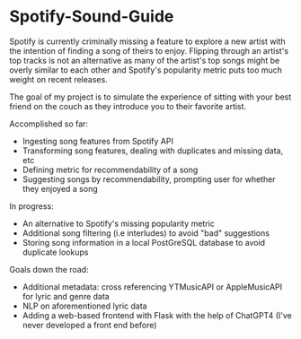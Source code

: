 # Spotify-Sound-Guide

Spotify is currently criminally missing a feature to explore a new artist with the intention of finding a song of theirs to enjoy. Flipping through an artist's top tracks is not an alternative as many of the artist's top songs might be overly similar to each other and Spotify's popularity metric puts too much weight on recent releases.

The goal of my project is to simulate the experience of sitting with your best friend on the couch as they introduce you to their favorite artist.

Accomplished so far:
- Ingesting song features from Spotify API
- Transforming song features, dealing with duplicates and missing data, etc
- Defining metric for recommendability of a song
- Suggesting songs by recommendability, prompting user for whether they enjoyed a song

In progress:
- An alternative to Spotify's missing popularity metric 
- Additional song filtering (i.e interludes) to avoid "bad" suggestions
- Storing song information in a local PostGreSQL database to avoid duplicate lookups

Goals down the road:
- Additional metadata: cross referencing YTMusicAPI or AppleMusicAPI for lyric and genre data
- NLP on aforementioned lyric data
- Adding a web-based frontend with Flask with the help of ChatGPT4 (I've never developed a front end before)
